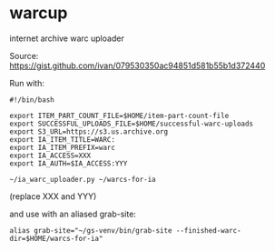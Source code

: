 # warcup
internet archive warc uploader

Source: https://gist.github.com/ivan/079530350ac94851d581b55b1d372440

Run with:

```
#!/bin/bash

export ITEM_PART_COUNT_FILE=$HOME/item-part-count-file
export SUCCESSFUL_UPLOADS_FILE=$HOME/successful-warc-uploads
export S3_URL=https://s3.us.archive.org
export IA_ITEM_TITLE=WARC:
export IA_ITEM_PREFIX=warc
export IA_ACCESS=XXX
export IA_AUTH=$IA_ACCESS:YYY

~/ia_warc_uploader.py ~/warcs-for-ia
```

(replace XXX and YYY)

and use with an aliased grab-site:

```
alias grab-site="~/gs-venv/bin/grab-site --finished-warc-dir=$HOME/warcs-for-ia"
```
